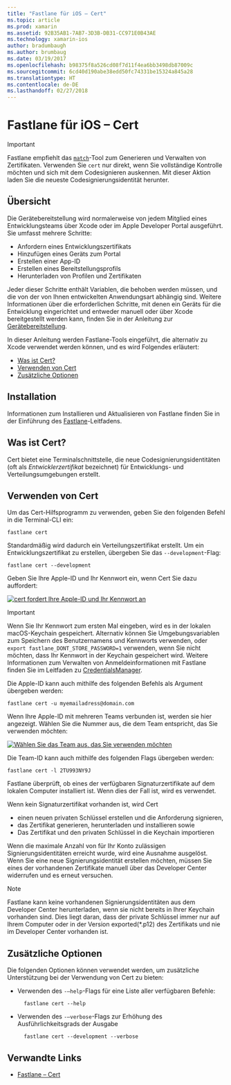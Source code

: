 ```yaml
---
title: "Fastlane für iOS – Cert"
ms.topic: article
ms.prod: xamarin
ms.assetid: 92B35AB1-7AB7-3D3B-DB31-CC971E0B43AE
ms.technology: xamarin-ios
author: bradumbaugh
ms.author: brumbaug
ms.date: 03/19/2017
ms.openlocfilehash: b98375f8a526cd08f7d11f4ea6bb3498db87009c
ms.sourcegitcommit: 6cd40d190abe38edd50fc74331be15324a845a28
ms.translationtype: HT
ms.contentlocale: de-DE
ms.lasthandoff: 02/27/2018
---
```

# <a name="fastlane-for-ios--cert"></a>Fastlane für iOS – Cert

> [!IMPORTANT]
> Fastlane empfiehlt das [`match`](~/ios/deploy-test/provisioning/fastlane/match.md)-Tool zum Generieren und Verwalten von Zertifikaten. Verwenden Sie `cert` nur direkt, wenn Sie vollständige Kontrolle möchten und sich mit dem Codesignieren auskennen. Mit dieser Aktion laden Sie die neueste Codesignierungsidentität herunter.

## <a name="overview"></a>Übersicht

Die Gerätebereitstellung wird normalerweise von jedem Mitglied eines Entwicklungsteams über Xcode oder im Apple Developer Portal ausgeführt. Sie umfasst mehrere Schritte:

- Anfordern eines Entwicklungszertifikats
- Hinzufügen eines Geräts zum Portal
- Erstellen einer App-ID
- Erstellen eines Bereitstellungsprofils
- Herunterladen von Profilen und Zertifikaten

Jeder dieser Schritte enthält Variablen, die behoben werden müssen, und die von der von Ihnen entwickelten Anwendungsart abhängig sind. Weitere Informationen über die erforderlichen Schritte, mit denen ein Geräts für die Entwicklung eingerichtet und entweder manuell oder über Xcode bereitgestellt werden kann, finden Sie in der Anleitung zur [Gerätebereitstellung](~/ios/get-started/installation/device-provisioning/index.md).

In dieser Anleitung werden Fastlane-Tools eingeführt, die alternativ zu Xcode verwendet werden können, und es wird Folgendes erläutert:

- [Was ist Cert?](#whatiscert)
- [Verwenden von Cert](#using)
- [Zusätzliche Optionen](#options)

## <a name="installation"></a>Installation

Informationen zum Installieren und Aktualisieren von Fastlane finden Sie in der Einführung des [Fastlane](~/ios/deploy-test/provisioning/fastlane/index.md#Installation)-Leitfadens.

<a name="whatiscert" />

## <a name="what-is-cert"></a>Was ist Cert?

Cert bietet eine Terminalschnittstelle, die neue Codesignierungsidentitäten (oft als _Entwicklerzertifikat_ bezeichnet) für Entwicklungs- und Verteilungsumgebungen erstellt.

<a name="using" />

## <a name="using-cert"></a>Verwenden von Cert

Um das Cert-Hilfsprogramm zu verwenden, geben Sie den folgenden Befehl in die Terminal-CLI ein:

    fastlane cert

Standardmäßig wird dadurch ein Verteilungszertifikat erstellt. Um ein Entwicklungszertifikat zu erstellen, übergeben Sie das `--development`-Flag:

    fastlane cert --development

Geben Sie Ihre Apple-ID und Ihr Kennwort ein, wenn Cert Sie dazu auffordert:

[ ![](cert-images/fastlane-image1.png "cert fordert Ihre Apple-ID und Ihr Kennwort an")](cert-images/fastlane-image1.png)

> [!IMPORTANT]
> Wenn Sie Ihr Kennwort zum ersten Mal eingeben, wird es in der lokalen macOS-Keychain gespeichert. Alternativ können Sie Umgebungsvariablen zum Speichern des Benutzernamens und Kennworts verwenden, oder `export fastlane_DONT_STORE_PASSWORD=1` verwenden, wenn Sie nicht möchten, dass Ihr Kennwort in der Keychain gespeichert wird. Weitere Informationen zum Verwalten von Anmeldeinformationen mit Fastlane finden Sie im Leitfaden zu [CredentialsManager](https://github.com/fastlane/fastlane/blob/master/credentials_manager/README.md).

Die Apple-ID kann auch mithilfe des folgenden Befehls als Argument übergeben werden:

    fastlane cert -u myemailadress@domain.com

Wenn Ihre Apple-ID mit mehreren Teams verbunden ist, werden sie hier angezeigt. Wählen Sie die Nummer aus, die dem Team entspricht, das Sie verwenden möchten:

[ ![](cert-images/fastlane-image2.png "Wählen Sie das Team aus, das Sie verwenden möchten")](cert-images/fastlane-image2.png)

Die Team-ID kann auch mithilfe des folgenden Flags übergeben werden:

    fastlane cert -l 2TU993NY9J

Fastlane überprüft, ob eines der verfügbaren Signaturzertifikate auf dem lokalen Computer installiert ist. Wenn dies der Fall ist, wird es verwendet.

Wenn kein Signaturzertifikat vorhanden ist, wird Cert

- einen neuen privaten Schlüssel erstellen und die Anforderung signieren,
- das Zertifikat generieren, herunterladen und installieren sowie
- Das Zertifikat und den privaten Schlüssel in die Keychain importieren

Wenn die maximale Anzahl von für Ihr Konto zulässigen Signierungsidentitäten erreicht wurde, wird eine Ausnahme ausgelöst. Wenn Sie eine neue Signierungsidentität erstellen möchten, müssen Sie eines der vorhandenen Zertifikate manuell über das Developer Center widerrufen und es erneut versuchen.

> [!NOTE]
> Fastlane kann keine vorhandenen Signierungsidentitäten aus dem Developer Center herunterladen, wenn sie nicht bereits in Ihrer Keychain vorhanden sind. Dies liegt daran, dass der private Schlüssel immer nur auf Ihrem Computer oder in der Version exported(*.p12) des Zertifikats und nie im Developer Center vorhanden ist.

<a name="options" />

## <a name="additional-options"></a>Zusätzliche Optionen

Die folgenden Optionen können verwendet werden, um zusätzliche Unterstützung bei der Verwendung von Cert zu bieten:

- Verwenden des `-–help`-Flags für eine Liste aller verfügbaren Befehle:

        fastlane cert --help

- Verwenden des `-–verbose`-Flags zur Erhöhung des Ausführlichkeitsgrads der Ausgabe

        fastlane cert --development --verbose


## <a name="related-links"></a>Verwandte Links

- [Fastlane – Cert](https://github.com/fastlane/fastlane/blob/master/cert/README.md)
